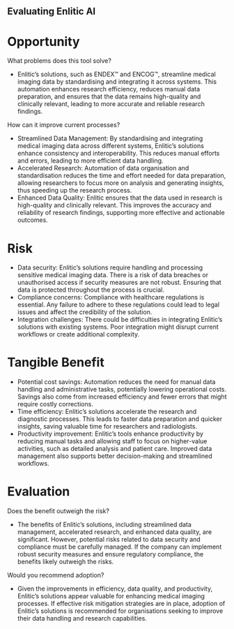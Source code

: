 ## Evaluating Enlitic AI

# Opportunity

What problems does this tool solve?

- Enlitic’s solutions, such as ENDEX™ and ENCOG™, streamline medical imaging data by standardising and integrating it across systems. This automation enhances research efficiency, reduces manual data preparation, and ensures that the data remains high-quality and clinically relevant, leading to more accurate and reliable research findings.

How can it improve current processes?

- Streamlined Data Management: By standardising and integrating medical imaging data across different systems, Enlitic’s solutions enhance consistency and interoperability. This reduces manual efforts and errors, leading to more efficient data handling.
- Accelerated Research: Automation of data organisation and standardisation reduces the time and effort needed for data preparation, allowing researchers to focus more on analysis and generating insights, thus speeding up the research process.
- Enhanced Data Quality: Enlitic ensures that the data used in research is high-quality and clinically relevant. This improves the accuracy and reliability of research findings, supporting more effective and actionable outcomes.

# Risk

- Data security: Enlitic’s solutions require handling and processing sensitive medical imaging data. There is a risk of data breaches or unauthorised access if security measures are not robust. Ensuring that data is protected throughout the process is crucial.
- Compliance concerns: Compliance with healthcare regulations is essential. Any failure to adhere to these regulations could lead to legal issues and affect the credibility of the solution.
- Integration challenges: There could be difficulties in integrating Enlitic’s solutions with existing systems. Poor integration might disrupt current workflows or create additional complexity.

# Tangible Benefit

- Potential cost savings: Automation reduces the need for manual data handling and administrative tasks, potentially lowering operational costs. Savings also come from increased efficiency and fewer errors that might require costly corrections.
- Time efficiency: Enlitic’s solutions accelerate the research and diagnostic processes. This leads to faster data preparation and quicker insights, saving valuable time for researchers and radiologists.
- Productivity improvement: Enlitic’s tools enhance productivity by reducing manual tasks and allowing staff to focus on higher-value activities, such as detailed analysis and patient care. Improved data management also supports better decision-making and streamlined workflows.

# Evaluation

Does the benefit outweigh the risk?

- The benefits of Enlitic’s solutions, including streamlined data management, accelerated research, and enhanced data quality, are significant. However, potential risks related to data security and compliance must be carefully managed. If the company can implement robust security measures and ensure regulatory compliance, the benefits likely outweigh the risks.

Would you recommend adoption?

- Given the improvements in efficiency, data quality, and productivity, Enlitic’s solutions appear valuable for enhancing medical imaging processes. If effective risk mitigation strategies are in place, adoption of Enlitic’s solutions is recommended for organisations seeking to improve their data handling and research capabilities.
